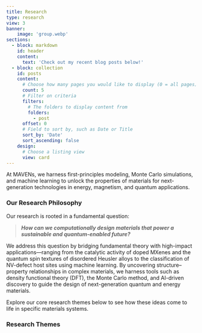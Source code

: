 ```yaml
---
title: Research
type: research
view: 3
banner:
    image: 'group.webp'
sections:
  - block: markdown
    id: header
    content:
      text: 'Check out my recent blog posts below!'
  - block: collection
    id: posts
    content:
      # Choose how many pages you would like to display (0 = all pages)
      count: 5
      # Filter on criteria
      filters:
        # The folders to display content from
        folders:
          - post
      offset: 0
      # Field to sort by, such as Date or Title
      sort_by: 'Date'
      sort_ascending: false
    design:
      # Choose a listing view
      view: card
---
```

At MAVENs, we harness first-principles modeling, Monte Carlo simulations, and machine learning to unlock the properties of materials for next-generation technologies in energy, magnetism, and quantum applications.

### Our Research Philosophy

Our research is rooted in a fundamental question:

> ___How can we computationally design materials that power a sustainable and quantum-enabled future?___

We address this question by bridging fundamental theory with high-impact applications—ranging from the catalytic activity of doped MXenes and the quantum spin textures of disordered Heusler alloys to the classification of NV-defect host sites using machine learning. By uncovering structure–property relationships in complex materials, we harness tools such as density functional theory (DFT), the Monte Carlo method, and AI-driven discovery to guide the design of next-generation quantum and energy materials.

Explore our core research themes below to see how these ideas come to life in specific materials systems.

### Research Themes
